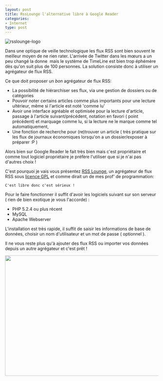 ```yaml
---
layout: post
title: RssLounge l'alternative libre à Google Reader
categories:
- Internet
type: post
---
```

![rsslounge-logo](http://alexrio.fr/blog/wp-content/uploads/2012/07/small-logo.png)

Dans une optique de veille technologique les flux RSS sont bien souvent le meilleur moyen de ne rien rater. L'arrivée de Twitter dans les mœurs a un peu changé la donne  mais le système de TimeLine est bien trop éphémère dès qu'on suit plus de 100 personnes. La solution consiste donc à utiliser un agrégateur de flux RSS.

Ce que doit proposer un <em>bon</em> agrégateur de flux RSS:

* La possibilité de hiérarchiser ses flux, via une gestion de dossiers ou de catégories
* Pouvoir noter certains articles comme plus importants pour une lecture ultérieur, même si l'article est noté 'comme lu'
* Avoir une interface agréable et optimisée pour la lecture d'article, passage à l'article suivant/précédent, notation en favori ( point précédent) et marquage comme lu, si la lecture ne le marque comme tel automatiquement,
* Une fonction de recherche pour (re)trouver un article ( très pratique sur les flux de journaux économiques lorsqu'on a un dossier/exposer à préparer :P )

Alors bien sur Google Reader le fait très bien mais c'est propriétaire et comme tout logiciel propriétaire je préfère l'utiliser que si je n'ai pas d'autres choix !

C'est pourquoi je vais vous présentez <a href="http://rsslounge.aditu.de/" target="_blank">RSS Lounge</a>, un agrégateur de flux RSS sous <a title="GPL 3.0" href="http://www.gnu.org/licenses/gpl-3.0.html" target="_blank">licence GPL</a> et comme dirait un de mes prof' de programmation:

`C'est libre donc c'est sérieux !`

Pour le faire fonctionner il suffit d'avoir les logiciels suivant sur son serveur ( rien de bien exotique je vous l'accorde) :

* PHP 5.2.4 ou plus récent
* MySQL
* Apache Webserver

L'installation est très rapide, il suffit de saisir les informations de base de données, choisir un nom d'utilisateur et un mot de passe ( optionnel ).

Il ne vous reste plus qu'à ajouter des flux RSS ou importer vos données depuis un autre agrégateur et c'est prêt !

<a href="http://alexrio.fr/blog/wp-content/uploads/2012/07/rssLoungeExample.png"><img class="aligncenter size-large wp-image-353" title="rssLounge-example" alt="" src="http://alexrio.fr/blog/wp-content/uploads/2012/07/rssLoungeExample-1024x507.png" width="800" height="396" /></a>
